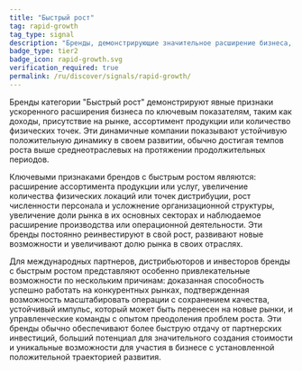 ```yaml
---
title: "Быстрый рост"
tag: rapid-growth
tag_type: signal
description: "Бренды, демонстрирующие значительное расширение бизнеса, увеличение присутствия на рынке и ускоренный рост доходов."
badge_type: tier2
badge_icon: rapid-growth.svg
verification_required: true
permalink: /ru/discover/signals/rapid-growth/
---
```


Бренды категории "Быстрый рост" демонстрируют явные признаки ускоренного расширения бизнеса по ключевым показателям, таким как доходы, присутствие на рынке, ассортимент продукции или количество физических точек. Эти динамичные компании показывают устойчивую положительную динамику в своем развитии, обычно достигая темпов роста выше среднеотраслевых на протяжении продолжительных периодов.

Ключевыми признаками брендов с быстрым ростом являются: расширение ассортимента продукции или услуг, увеличение количества физических локаций или точек дистрибуции, рост численности персонала и усложнение организационной структуры, увеличение доли рынка в их основных секторах и наблюдаемое расширение производства или операционной деятельности. Эти бренды постоянно реинвестируют в свой рост, развивают новые возможности и увеличивают долю рынка в своих отраслях.

Для международных партнеров, дистрибьюторов и инвесторов бренды с быстрым ростом представляют особенно привлекательные возможности по нескольким причинам: доказанная способность успешно работать на конкурентных рынках, подтвержденная возможность масштабировать операции с сохранением качества, устойчивый импульс, который может быть перенесен на новые рынки, и управленческие команды с опытом преодоления проблем роста. Эти бренды обычно обеспечивают более быструю отдачу от партнерских инвестиций, больший потенциал для значительного создания стоимости и уникальные возможности для участия в бизнесе с установленной положительной траекторией развития.